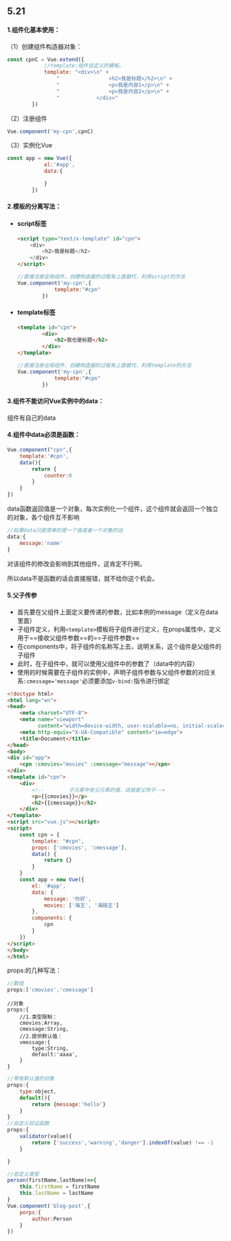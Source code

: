 ## 5.21

#### 1.组件化基本使用：

（1）创建组件构造器对象：

```js
const cpnC = Vue.extend({
			//template:组件自定义的模板。
            template: "<div>\n" +
                "                <h2>我是标题</h2>\n" +
                "                <p>我是内容1</p>\n" +
                "                <p>我是内容2</p>\n" +
                "            </div>"
        })
```

（2）注册组件

```js
Vue.component('my-cpn',cpnC)
```

（3）实例化Vue

```js
const app = new Vue({
            el:'#app',
            data:{

            }
        })
```



#### 2.模板的分离写法：

- #### script标签

  ```html
  <script type="text/x-template" id="cpn">
      <div>
          <h2>我是标题</h2>
      </div>
  </script>
  ```

  ```js
  //直接注册全局组件，创建构造器的过程有上面替代，利用script的方法
  Vue.component('my-cpn',{
              template:"#cpn"
          })
  ```

- #### template标签

  ```html
  <template id="cpn">
          <div>
              <h2>我也是标题</h2>
          </div>
  </template>
  ```

  ```js
  //直接注册全局组件，创建构造器的过程有上面替代，利用template的方法
  Vue.component('my-cpn',{
              template:"#cpn"
          })
  ```



#### 3.组件不能访问Vue实例中的data：

组件有自己的data



#### 4.组件中data必须是函数：

```js
Vue.component("cpn",{
	template:'#cpn',
	data(){
		return {
			counter:0
		}
	}
})
```

data函数返回值是一个对象，每次实例化一个组件，这个组件就会返回一个独立的对象，各个组件互不影响

```js
//如果data只是简单的是一个值或者一个对象的话
data:{
	message:'name'
}
```

对该组件的修改会影响到其他组件，这肯定不行啊。

所以data不是函数的话会直接报错，就不给你这个机会。



#### 5.父子传参

- 首先要在父组件上面定义要传递的参数，比如本例的message（定义在data里面）
- 子组件定义，利用`<template>`模板将子组件进行定义，在props属性中，定义用于==接收父组件参数==的==子组件参数==
- 在components中，将子组件的名称写上去，说明关系，这个组件是父组件的子组件
- 此时，在子组件中，就可以使用父组件中的参数了（data中的内容）
- 使用的时候需要在子组件的实例中，声明子组件参数与父组件参数的对应关系`:cmessage='message'`必须要添加`v-bind:`指令进行绑定

```html
<!doctype html>
<html lang="en">
<head>
    <meta charset="UTF-8">
    <meta name="viewport"
          content="width=device-width, user-scalable=no, initial-scale=1.0, maximum-scale=1.0, minimum-scale=1.0">
    <meta http-equiv="X-UA-Compatible" content="ie=edge">
    <title>Document</title>
</head>
<body>
<div id="app">
    <cpn :cmovies="movies" :cmessage="message"></cpn>
</div>
<template id="cpn">
    <div>
        <!--        子元素中有父元素的值，这就是父传子-->
        <p>{{cmovies}}</p>
        <h2>{{cmessage}}</h2>
    </div>
</template>
<script src="vue.js"></script>
<script>
    const cpn = {
        template: "#cpn",
        props: ['cmovies', 'cmessage'],
        data() {
            return {}
        }
    }
    const app = new Vue({
        el: '#app',
        data: {
            message: '你好',
            movies: ['海王', '海贼王']
        },
        components: {
            cpn
        }
    })
</script>
</body>
</html>
```

props:的几种写法：

```js
//数组
props:['cmovies','cmessage']
```

```
//对象
props:{
	//1.类型限制：
	cmovies:Array,
	cmessage:String,
	//2.提供默认值：
	vmessage:{
		type:String,
		default:'aaaa',
	}
}
```

```js
//带有默认值的对象
props:{
	type:object,
	default(){
		return {message:'hello'}
	}
}
//自定义验证函数
props:{
	validator(value){
		return ['success','warning','danger'].indexOf(value) !== -1
	}

}
```

```js
//自定义类型
person(firstName,lastName)=>{
	this.firstName = firstName
	this.lastName = lastName
}
Vue.component('blog-post',{
    porps:{
        author:Person
    }
})
```

